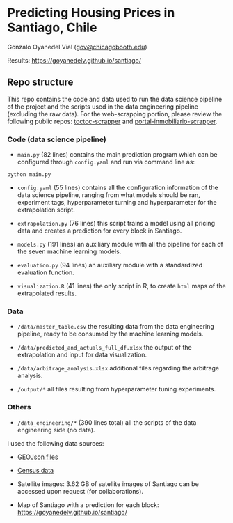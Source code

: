 # Predicting Housing Prices in Santiago, Chile

Gonzalo Oyanedel Vial (gov@chicagobooth.edu)

Results: https://goyanedelv.github.io/santiago/

## Repo structure

This repo contains the code and data used to run the data science pipeline of the project and the scripts used in the data engineering pipeline (excluding the raw data). For the web-scrapping portion, please review the following public repos: [toctoc-scrapper](https://github.com/goyanedelv/toctoc-scrapper) and [portal-inmobiliario-scrapper](https://github.com/goyanedelv/portal-inmobiliario-scrapper).

### Code (data science pipeline)

- `main.py` (82 lines) contains the main prediction program which can be configured through `config.yaml` and run via command line as:

```shell
python main.py
```

- `config.yaml` (55 lines) contains all the configuration information of the data science pipeline, ranging from what models should be ran, experiment tags, hyperparameter turning and hyperparameter for the extrapolation script.

- `extrapolation.py` (76 lines) this script trains a model using all pricing data and creates a prediction for every block in Santiago.

- `models.py` (191 lines) an auxiliary module with all the pipeline for each of the seven machine learning models.

- `evaluation.py` (94 lines) an auxiliary module with a standardized evaluation function.

- `visualization.R` (41 lines) the only script in R, to create `html` maps of the extrapolated results.

### Data

- `/data/master_table.csv` the resulting data from the data engineering pipeline, ready to be consumed by the machine learning models.

- `/data/predicted_and_actuals_full_df.xlsx` the output of the extrapolation and input for data visualization.

- `/data/arbitrage_analysis.xlsx` additional files regarding the arbitrage analysis.

- `/output/*` all files resulting from hyperparameter tuning experiments.

### Others

- `/data_engineering/*` (390 lines total) all the scripts of the data engineering side (no data).

I used the following data sources:

- [GEOJson files](https://github.com/jiboncom/chile_geojson)

- [Census data](https://www.ide.cl/index.php/planificacion-y-catastro/item/1948-microdatos-censo-2017-manzana)

- Satellite images: 3.62 GB of satellite images of Santiago can be accessed upon request (for collaborations).

- Map of Santiago with a prediction for each block: https://goyanedelv.github.io/santiago/
